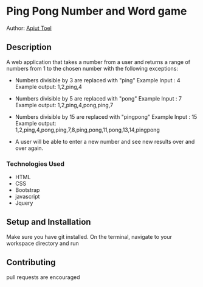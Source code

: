 # Ping Pong Number and Word game
Author: [Apiut Toel](toelapiut7@gmail.com)
## Description
A web application that takes a number from a user and returns a range of numbers from 1 to the chosen number with the following exceptions:
+ Numbers divisible by 3 are replaced with "ping"
   Example Input : 4
   Example output: 1,2,ping,4

+ Numbers divisible by 5 are replaced with "pong"
  Example Input : 7
  Example output: 1,2,ping,4,pong,ping,7

+ Numbers divisible by 15 are replaced with "pingpong"
  Example Input : 15
  Example output: 1,2,ping,4,pong,ping,7,8,ping,pong,11,pong,13,14,pingpong

+ A user will be able to enter a new number and see new results over and over again.

### Technologies Used
* HTML
* CSS
* Bootstrap
* javascript
* Jquery

## Setup and Installation
Make sure you have git installed. On the terminal, navigate to your workspace directory and run
## Contributing
pull requests are encouraged
